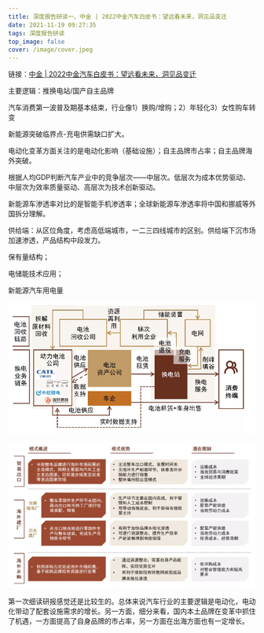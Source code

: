 ```yaml
---
title: 深度报告研读一、中金 | 2022中金汽车白皮书：望远看未来，洞见品变迁
date: 2021-11-19 09:27:35
tags: 深度报告研读
top_image: false
cover: /image/cover.jpeg
---
```


链接：[中金 | 2022中金汽车白皮书：望远看未来，洞见品变迁](https://mp.weixin.qq.com/s/1q4_0DXz6R0dqsykmmMJ0A)

主要逻辑：推换电站/国产自主品牌

汽车消费第一波普及期基本结束，行业像1）换购/增购；2）年轻化3）女性购车转变

新能源突破临界点-充电供需缺口扩大。

电动化变革方面关注的是电动化影响（基础设施）；自主品牌市占率；自主品牌海外突破。

根据人均GDP判断汽车产业中的竞争层次——中层次。低层次为成本优势驱动、中层次为效率质量驱动、高层次为技术创新驱动。

新能源车渗透率对比的是智能手机渗透率；全球新能源车渗透率将中国和挪威等外国拆分理解。

供给端：从区位角度，考虑高低端城市，一二三四线城市的区别。供给端下沉市场加速渗透，产品结构中段发力。

保有量结构；

电储能技术应用；

新能源汽车用电量

![avatar](/image/zhongjin_qiche/1.jpeg)


![avatar](/image/zhongjin_qiche/2.jpeg)

第一次细读研报感觉还是比较生的。总体来说汽车行业的主要逻辑是电动化，电动化带动了配套设施需求的增长。另一方面，细分来看，国内本土品牌在变革中抓住了机遇，一方面提高了自身品牌的市占率，另一方面在出海方面也有一定增长。